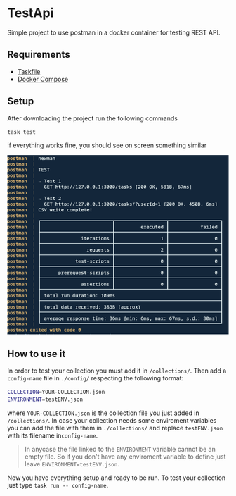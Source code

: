 # TestApi

Simple project to use postman in a docker container for testing REST API.

## Requirements

* [Taskfile](https://taskfile.dev/)
* [Docker Compose](https://docs.docker.com/compose/)

## Setup

After downloading the project run the following commands

```bash
task test
```

if everything works fine, you should see on screen something similar

![img](./docs/test-ok.png)

## How to use it

In order to test your collection you must add it in `/collections/`. Then add a `config-name` file in `./config/` respecting the following format:

```bash
COLLECTION=YOUR-COLLECTION.json
ENVIRONMENT=testENV.json
```

where `YOUR-COLLECTION.json` is the collection file you just added in `/collections/`.
In case your collection needs some enviroment variables you can add the file with them in `./collections/` and replace `testENV.json` with its filename in`config-name`.
>In anycase the file linked to the `ENVIRONMENT` variable cannot be an empty file. So if you don't have any enviroment variable to define just leave `ENVIRONMENT=testENV.json`.

Now you have everything setup and ready to be run. To test your collection just type `task run -- config-name`.